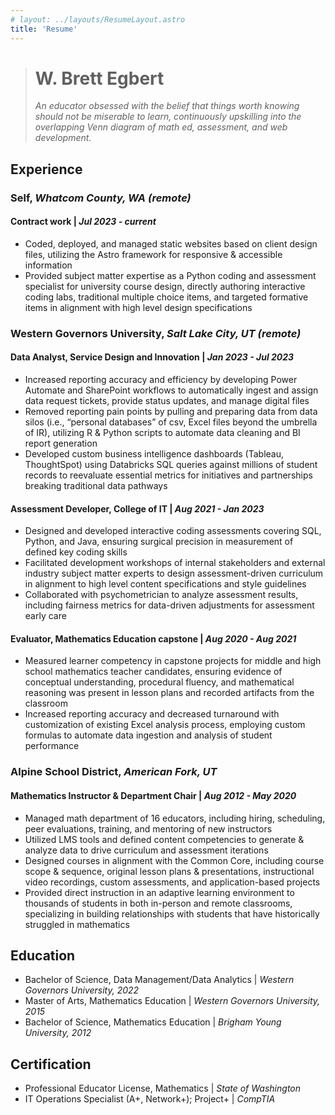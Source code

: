 ```yaml
---
# layout: ../layouts/ResumeLayout.astro
title: 'Resume'
---
```


> # W. Brett Egbert
>
> _An educator obsessed with the belief that things worth knowing should not be miserable
> to learn, continuously upskilling into the overlapping Venn diagram of math ed,
> assessment, and web development._

## Experience

### Self, _Whatcom County, WA (remote)_

#### Contract work | _Jul 2023 - current_

- Coded, deployed, and managed static websites based on client design files, utilizing the Astro framework for responsive & accessible information
- Provided subject matter expertise as a Python coding and assessment specialist for university course design, directly authoring interactive coding labs, traditional multiple choice items, and targeted formative items in alignment with high level design specifications

### Western Governors University, _Salt Lake City, UT (remote)_

#### Data Analyst, Service Design and Innovation | _Jan 2023 - Jul 2023_

- Increased reporting accuracy and efficiency by developing Power Automate and SharePoint workflows to automatically ingest and assign data request tickets, provide status updates, and manage digital files
- Removed reporting pain points by pulling and preparing data from data silos (i.e., “personal databases” of csv, Excel files beyond the umbrella of IR), utilizing R & Python scripts to automate data cleaning and BI report generation
- Developed custom business intelligence dashboards (Tableau, ThoughtSpot) using Databricks SQL queries against millions of student records to reevaluate essential metrics for initiatives and partnerships breaking traditional data pathways

#### Assessment Developer, College of IT | _Aug 2021 - Jan 2023_

- Designed and developed interactive coding assessments covering SQL, Python, and Java, ensuring surgical precision in measurement of defined key coding skills
- Facilitated development workshops of internal stakeholders and external industry subject matter experts to design assessment-driven curriculum in alignment to high level content specifications and style guidelines
- Collaborated with psychometrician to analyze assessment results, including fairness metrics for data-driven adjustments for assessment early care

#### Evaluator, Mathematics Education capstone | _Aug 2020 - Aug 2021_

- Measured learner competency in capstone projects for middle and high school mathematics teacher candidates, ensuring evidence of conceptual understanding, procedural fluency, and mathematical reasoning was present in lesson plans and recorded artifacts from the classroom
- Increased reporting accuracy and decreased turnaround with customization of existing Excel analysis process, employing custom formulas to automate data ingestion and analysis of student performance

### Alpine School District, _American Fork, UT_

#### Mathematics Instructor & Department Chair | _Aug 2012 - May 2020_

- Managed math department of 16 educators, including hiring, scheduling, peer evaluations, training, and mentoring of new instructors
- Utilized LMS tools and defined content competencies to generate & analyze data to drive curriculum and assessment iterations
- Designed courses in alignment with the Common Core, including course scope & sequence, original lesson plans & presentations, instructional video recordings, custom assessments, and application-based projects
- Provided direct instruction in an adaptive learning environment to thousands of students in both in-person and remote classrooms, specializing in building relationships with students that have historically struggled in mathematics

## Education

- Bachelor of Science, Data Management/Data Analytics | _Western Governors University, 2022_
- Master of Arts, Mathematics Education | _Western Governors University, 2015_
- Bachelor of Science, Mathematics Education | _Brigham Young University, 2012_

## Certification

- Professional Educator License, Mathematics | _State of Washington_
- IT Operations Specialist (A+, Network+); Project+ | _CompTIA_
